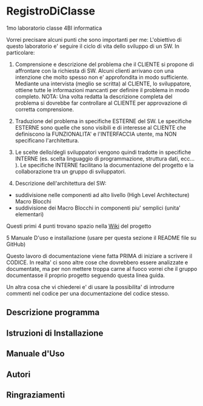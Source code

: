 # RegistroDiClasse
1mo laboratorio classe 4BI informatica


Vorrei precisare alcuni punti che sono importanti per me:
L'obiettivo di questo laboratorio e' seguire il ciclo di vita dello sviluppo di un SW. In particolare:

1. Comprensione e descrizione del problema che il CLIENTE si propone di affrontare con la richiesta di SW. Alcuni clienti arrivano con una intenzione che molto spesso non e' approfondita in modo sufficiente. Mediante una intervista (meglio se scritta) al CLIENTE, lo sviluppatore, ottiene tutte le informazioni mancanti per definire il problema in modo completo.
NOTA: Una volta redatta la descrizione completa del problema si dovrebbe far controllare al CLIENTE per approvazione di corretta comprensione.

2. Traduzione del problema in specifiche ESTERNE del SW. Le specifiche ESTERNE sono quelle che sono visibili e di interesse al CLIENTE che definiscono la FUNZIONALITA' e l'INTERFACCIA utente, ma NON specificano l'architettura.

3. Le scelte dello/degli sviluppatori vengono quindi tradotte in specifiche INTERNE (es. scelta linguaggio di programmazione, struttura dati, ecc... ). Le specifiche INTERNE facilitano la documentazione del progetto e la collaborazione tra un gruppo di sviluppatori.

4. Descrizione dell'architettura del SW: 
+ suddivisione nelle componenti ad alto livello (High Level Architecture) Macro Blocchi
+ suddivisione dei Macro Blocchi in componenti piu' semplici (unita' elementari)

Questi primi 4 punti trovano spazio nella [Wiki](https://github.com/Prof-Matteo-Palitto-JCMaxwell/RegistroDiClasse/wiki) del progetto

5 Manuale D'uso e installazione (usare per questa sezione il README file su GitHub)

Questo lavoro di documentazione viene fatta PRIMA di iniziare a scrivere il CODICE.
In realta' ci sono altre cose che dovrebbero essere analizzate e documentate, ma per non mettere troppa carne al fuoco vorrei che il gruppo documentasse il proprio progetto seguendo questa linea guida.

Un altra cosa che vi chiederei  e' di usare la possibilita' di introdurre commenti nel codice per una documentazione del codice stesso.


## Descrizione programma

## Istruzioni di Installazione

## Manuale d'Uso

## Autori

## Ringraziamenti
